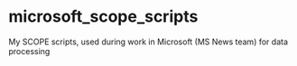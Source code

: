 # microsoft_scope_scripts
My SCOPE scripts, used during work in Microsoft (MS News team) for data processing
